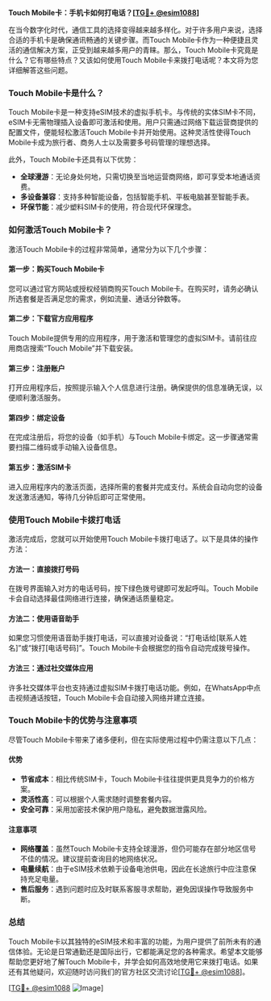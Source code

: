 **Touch Mobile卡：手机卡如何打电话？[[TG💪+ @esim1088](https://t.me/s/esim1088)]**

在当今数字化时代，通信工具的选择变得越来越多样化。对于许多用户来说，选择合适的手机卡是确保通讯畅通的关键步骤。而Touch Mobile卡作为一种便捷且灵活的通信解决方案，正受到越来越多用户的青睐。那么，Touch Mobile卡究竟是什么？它有哪些特点？又该如何使用Touch Mobile卡来拨打电话呢？本文将为您详细解答这些问题。

### Touch Mobile卡是什么？

Touch Mobile卡是一种支持eSIM技术的虚拟手机卡。与传统的实体SIM卡不同，eSIM卡无需物理插入设备即可激活和使用。用户只需通过网络下载运营商提供的配置文件，便能轻松激活Touch Mobile卡并开始使用。这种灵活性使得Touch Mobile卡成为旅行者、商务人士以及需要多号码管理的理想选择。

此外，Touch Mobile卡还具有以下优势：
- **全球漫游**：无论身处何地，只需切换至当地运营商网络，即可享受本地通话资费。
- **多设备兼容**：支持多种智能设备，包括智能手机、平板电脑甚至智能手表。
- **环保节能**：减少塑料SIM卡的使用，符合现代环保理念。

### 如何激活Touch Mobile卡？

激活Touch Mobile卡的过程非常简单，通常分为以下几个步骤：

#### 第一步：购买Touch Mobile卡
您可以通过官方网站或授权经销商购买Touch Mobile卡。在购买时，请务必确认所选套餐是否满足您的需求，例如流量、通话分钟数等。

#### 第二步：下载官方应用程序
Touch Mobile提供专用的应用程序，用于激活和管理您的虚拟SIM卡。请前往应用商店搜索“Touch Mobile”并下载安装。

#### 第三步：注册账户
打开应用程序后，按照提示输入个人信息进行注册。确保提供的信息准确无误，以便顺利激活服务。

#### 第四步：绑定设备
在完成注册后，将您的设备（如手机）与Touch Mobile卡绑定。这一步骤通常需要扫描二维码或手动输入设备信息。

#### 第五步：激活SIM卡
进入应用程序内的激活页面，选择所需的套餐并完成支付。系统会自动向您的设备发送激活通知，等待几分钟后即可正常使用。

### 使用Touch Mobile卡拨打电话

激活完成后，您就可以开始使用Touch Mobile卡拨打电话了。以下是具体的操作方法：

#### 方法一：直接拨打号码
在拨号界面输入对方的电话号码，按下绿色拨号键即可发起呼叫。Touch Mobile卡会自动选择最佳网络进行连接，确保通话质量稳定。

#### 方法二：使用语音助手
如果您习惯使用语音助手拨打电话，可以直接对设备说：“打电话给[联系人姓名]”或“拨打[电话号码]”。Touch Mobile卡会根据您的指令自动完成拨号操作。

#### 方法三：通过社交媒体应用
许多社交媒体平台也支持通过虚拟SIM卡拨打电话功能。例如，在WhatsApp中点击视频通话按钮，Touch Mobile卡会自动接入网络并建立连接。

### Touch Mobile卡的优势与注意事项

尽管Touch Mobile卡带来了诸多便利，但在实际使用过程中仍需注意以下几点：

#### 优势
- **节省成本**：相比传统SIM卡，Touch Mobile卡往往提供更具竞争力的价格方案。
- **灵活性高**：可以根据个人需求随时调整套餐内容。
- **安全可靠**：采用加密技术保护用户隐私，避免数据泄露风险。

#### 注意事项
- **网络覆盖**：虽然Touch Mobile卡支持全球漫游，但仍可能存在部分地区信号不佳的情况。建议提前查询目的地网络状况。
- **电量续航**：由于eSIM技术依赖于设备电池供电，因此在长途旅行中应注意保持充足电量。
- **售后服务**：遇到问题时应及时联系客服寻求帮助，避免因误操作导致服务中断。

### 总结

Touch Mobile卡以其独特的eSIM技术和丰富的功能，为用户提供了前所未有的通信体验。无论是日常通勤还是国际出行，它都能满足您的各种需求。希望本文能够帮助您更好地了解Touch Mobile卡，并学会如何高效地使用它来拨打电话。如果还有其他疑问，欢迎随时访问我们的官方社区交流讨论[[TG💪+ @esim1088](https://t.me/s/esim1088)]。

[[TG💪+ @esim1088](https://t.me/s/esim1088) ![Image](https://i.postimg.cc/4NQfJmqS/Snipaste-2025-05-13-00-14-12.png)]